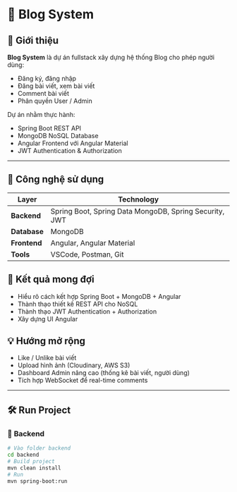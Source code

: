 # 📝 Blog System

## 📌 **Giới thiệu**

**Blog System** là dự án fullstack xây dựng hệ thống Blog cho phép người dùng:
- Đăng ký, đăng nhập
- Đăng bài viết, xem bài viết
- Comment bài viết
- Phân quyền User / Admin

Dự án nhằm thực hành:
- Spring Boot REST API
- MongoDB NoSQL Database
- Angular Frontend với Angular Material
- JWT Authentication & Authorization

---

## 🚀 **Công nghệ sử dụng**

| Layer | Technology |
|--|--|
| **Backend** | Spring Boot, Spring Data MongoDB, Spring Security, JWT |
| **Database** | MongoDB |
| **Frontend** | Angular, Angular Material |
| **Tools** | VSCode, Postman, Git |

## 🎯 **Kết quả mong đợi**

- Hiểu rõ cách kết hợp Spring Boot + MongoDB + Angular
- Thành thạo thiết kế REST API cho NoSQL
- Thành thạo JWT Authentication + Authorization
- Xây dựng UI Angular 

## 💡 **Hướng mở rộng**

- Like / Unlike bài viết
- Upload hình ảnh (Cloudinary, AWS S3)
- Dashboard Admin nâng cao (thống kê bài viết, người dùng)
- Tích hợp WebSocket để real-time comments

---

## 🛠️ **Run Project**

### 🔧 **Backend**
```bash
# Vào folder backend
cd backend
# Build project
mvn clean install
# Run
mvn spring-boot:run
